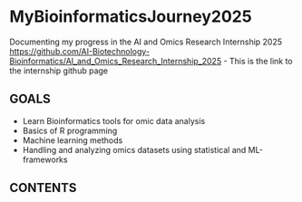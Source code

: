 # MyBioinformaticsJourney2025
Documenting my progress in the AI and Omics Research Internship 2025
https://github.com/AI-Biotechnology-Bioinformatics/AI_and_Omics_Research_Internship_2025 - This is the link to the internship github page


## GOALS
- Learn Bioinformatics tools for omic data analysis
- Basics of R programming
- Machine learning methods
- Handling and analyzing omics datasets using statistical and ML-frameworks


## CONTENTS
